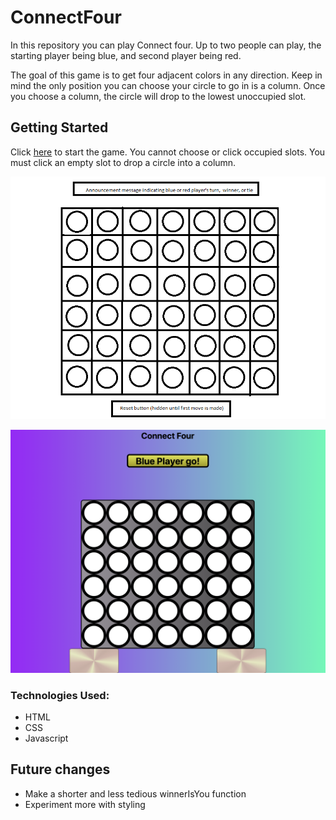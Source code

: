 # ConnectFour


In this repository you can play Connect four. Up to two people can play, the starting player being blue, and second player being red. 

The goal of this game is to get four adjacent colors in any direction. Keep in mind the only position you can choose your circle to go in is a column. Once you choose a column, the circle will drop to the lowest unoccupied slot.



## Getting Started

Click [here](https://connect-four-con-lt-dr.surge.sh/) to start the game. You cannot choose or click occupied slots. You must click an empty slot to drop a circle into a column.




![wireframe](images/connect4wireframe.png)



![screenshots of final product game pending](images/styled-screenshot.png)

### Technologies Used:

- HTML
- CSS
- Javascript


## Future changes

- Make a shorter and less tedious winnerIsYou function
- Experiment more with styling